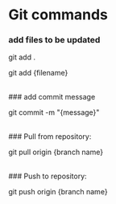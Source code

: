 # Git commands

### add files to be updated
<p>git add . </p>
<p>git add {filename} </p>
<br>
### add commit message
<p> git commit -m "{message}"<p>
<br>
### Pull from repository:
<p> git pull origin {branch name} </p>
<br>
### Push to repository:
<p> git push origin {branch name} </p>
